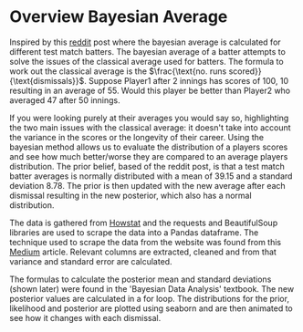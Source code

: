 # Overview Bayesian Average

Inspired by this [reddit](https://www.reddit.com/r/Cricket/comments/647njn/bayesian_analysis_of_steve_smiths_average_over/) post where the bayesian average is calculated for different test match batters. The bayesian average of a batter attempts to solve the issues of the classical average used for batters. The formula to work out the classical average is the $\frac{\text{no. runs scored}}{\text{dismissals}}$. Suppose Player1 after 2 innings has scores of 100, 10 resulting in an average of 55. Would this player be better than Player2 who averaged 47 after 50 innings. 

If you were looking purely at their averages you would say so, highlighting the two main issues with the classical average: it doesn't take into account the variance in the scores or the longevity of their career. Using the bayesian method allows us to evaluate the distribution of a players scores and see how much better/worse they are compared to an average players distribution. The prior belief, based of the reddit post, is that a test match batter averages is normally distributed with a mean of 39.15 and a standard deviation 8.78. The prior is then updated with the new average after each dismissal resulting in the new posterior, which also has a normal distribution. 

The data is gathered from [Howstat](http://www.howstat.com/cricket/statistics/players/PlayerProgressBat.asp?PlayerID=3463) and the requests and BeautifulSoup libraries are used to scrape the data into a Pandas dataframe. The technique used to scrape the data from the website was found from this [Medium](https://medium.com/geekculture/web-scraping-tables-in-python-using-beautiful-soup-8bbc31c5803e) article. Relevant columns are extracted, cleaned and from that variance and standard error are calculated. 

The formulas to calculate the posterior mean and standard deviations (shown later) were found in the 'Bayesian Data Analysis' textbook. The new posterior values are calculated in a for loop. The distributions for the prior, likelihood and posterior are plotted using seaborn and are then animated to see how it changes with each dismissal.  
